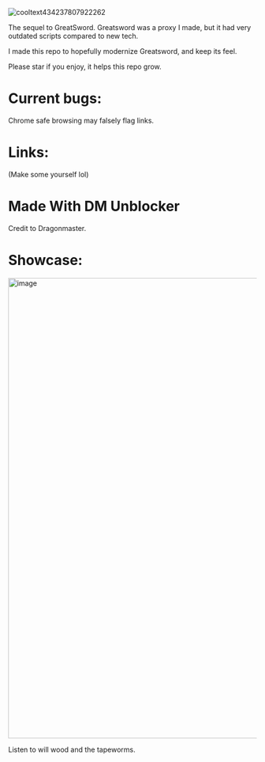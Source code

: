 ![cooltext434237807922262](https://user-images.githubusercontent.com/119009502/233846585-d725d79c-6e1a-4b29-b2be-3f247ed6d9e5.png)

The sequel to GreatSword. Greatsword was a proxy I made, but it had very outdated scripts compared to new tech. 

I made this repo to hopefully modernize Greatsword, and keep its feel.

Please star if you enjoy, it helps this repo grow.

# Current bugs:
Chrome safe browsing may falsely flag links.
# Links:

(Make some yourself lol)

# Made With DM Unblocker

Credit to Dragonmaster.

# Showcase:

<img width="931" alt="image" src="https://user-images.githubusercontent.com/119009502/235354351-89ca60ca-7dcb-48ac-a2e3-8ec292dd6ae8.png">

Listen to will wood and the tapeworms.

